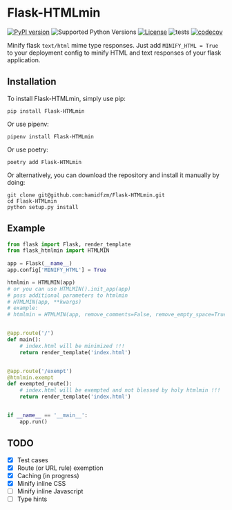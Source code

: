 
Flask-HTMLmin
=============
[![PyPI version](https://badge.fury.io/py/Flask-HTMLmin.svg)](https://badge.fury.io/py/Flask-HTMLmin)
![Supported Python Versions](https://img.shields.io/badge/python-3.6%20%7C%203.7%20%7C%203.8%20%7C%203.9-blue.svg)
[![License](https://img.shields.io/badge/License-BSD%203--Clause-orange.svg)](LICENSE)
![tests](https://github.com/hamidfzm/Flask-HTMLmin/workflows/tests/badge.svg)
[![codecov](https://codecov.io/gh/hamidfzm/Flask-HTMLmin/branch/master/graph/badge.svg)](https://codecov.io/gh/hamidfzm/Flask-HTMLmin)

Minify flask `text/html` mime type responses.
Just add `MINIFY_HTML = True` to your deployment config to minify HTML and text responses of your flask application.


Installation
------------
To install Flask-HTMLmin, simply use pip:

    pip install Flask-HTMLmin

Or use pipenv:

    pipenv install Flask-HTMLmin

Or use poetry:

    poetry add Flask-HTMLmin

Or alternatively, you can download the repository and install it manually by doing:

    git clone git@github.com:hamidfzm/Flask-HTMLmin.git
    cd Flask-HTMLmin
    python setup.py install


Example
-------
```python
from flask import Flask, render_template
from flask_htmlmin import HTMLMIN
    
app = Flask(__name__)
app.config['MINIFY_HTML'] = True

htmlmin = HTMLMIN(app)
# or you can use HTMLMIN().init_app(app)
# pass additional parameters to htmlmin
# HTMLMIN(app, **kwargs)
# example:
# htmlmin = HTMLMIN(app, remove_comments=False, remove_empty_space=True, disable_css_min=True)


@app.route('/')
def main():
    # index.html will be minimized !!!
    return render_template('index.html')


@app.route('/exempt')
@htmlmin.exempt
def exempted_route():
    # index.html will be exempted and not blessed by holy htmlmin !!!
    return render_template('index.html')


if __name__ == '__main__':
    app.run()
```

TODO
----
- [x] Test cases
- [x] Route (or URL rule) exemption
- [x] Caching (in progress)
- [x] Minify inline CSS
- [ ] Minify inline Javascript
- [ ] Type hints
